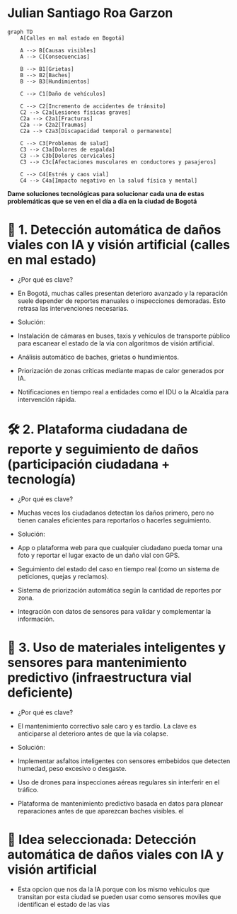 # Julian Santiago Roa Garzon  


```mermaid
graph TD
    A[Calles en mal estado en Bogotá]

    A --> B[Causas visibles]
    A --> C[Consecuencias]

    B --> B1[Grietas]
    B --> B2[Baches]
    B --> B3[Hundimientos]

    C --> C1[Daño de vehículos]

    C --> C2[Incremento de accidentes de tránsito]
    C2 --> C2a[Lesiones físicas graves]
    C2a --> C2a1[Fracturas]
    C2a --> C2a2[Traumas]
    C2a --> C2a3[Discapacidad temporal o permanente]

    C --> C3[Problemas de salud]
    C3 --> C3a[Dolores de espalda]
    C3 --> C3b[Dolores cervicales]
    C3 --> C3c[Afectaciones musculares en conductores y pasajeros]

    C --> C4[Estrés y caos vial]
    C4 --> C4a[Impacto negativo en la salud física y mental]
```

**Dame soluciones tecnológicas para solucionar cada una de estas problemáticas que se ven en el día a día en la ciudad de Bogotá**

# 🧱 1. Detección automática de daños viales con IA y visión artificial (calles en mal estado)

* ¿Por qué es clave?
* En Bogotá, muchas calles presentan deterioro avanzado y la reparación suele depender de reportes manuales o inspecciones demoradas. Esto retrasa las intervenciones necesarias.
* Solución:

* Instalación de cámaras en buses, taxis y vehículos de transporte público para escanear el estado de la vía con algoritmos de visión artificial.

* Análisis automático de baches, grietas o hundimientos.

* Priorización de zonas críticas mediante mapas de calor generados por IA.

*  Notificaciones en tiempo real a entidades como el IDU o la Alcaldía para intervención rápida.
  # 🛠️ 2. Plataforma ciudadana de reporte y seguimiento de daños (participación ciudadana + tecnología)
* ¿Por qué es clave?
* Muchas veces los ciudadanos detectan los daños primero, pero no tienen canales eficientes para reportarlos o hacerles seguimiento.

* Solución:

* App o plataforma web para que cualquier ciudadano pueda tomar una foto y reportar el lugar exacto de un daño vial con GPS.

* Seguimiento del estado del caso en tiempo real (como un sistema de peticiones, quejas y reclamos).

* Sistema de priorización automática según la cantidad de reportes por zona.

* Integración con datos de sensores para validar y complementar la información.
# 🧪 3. Uso de materiales inteligentes y sensores para mantenimiento predictivo (infraestructura vial deficiente)
* ¿Por qué es clave?
* El mantenimiento correctivo sale caro y es tardío. La clave es anticiparse al deterioro antes de que la vía colapse.

* Solución:

* Implementar asfaltos inteligentes con sensores embebidos que detecten humedad, peso excesivo o desgaste.

* Uso de drones para inspecciones aéreas regulares sin interferir en el tráfico.

* Plataforma de mantenimiento predictivo basada en datos para planear reparaciones antes de que aparezcan baches visibles.
el 
# 🧩 Idea seleccionada: Detección automática de daños viales con IA y visión artificial
* Esta opcion que nos da la IA porque con los mismo vehiculos que transitan por esta ciudad se pueden usar como sensores moviles que identifican el estado de las vias
